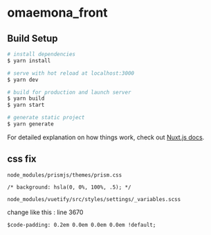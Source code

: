 # omaemona_front

## Build Setup

```bash
# install dependencies
$ yarn install

# serve with hot reload at localhost:3000
$ yarn dev

# build for production and launch server
$ yarn build
$ yarn start

# generate static project
$ yarn generate
```

For detailed explanation on how things work, check out [Nuxt.js docs](https://nuxtjs.org).


## css fix

`node_modules/prismjs/themes/prism.css`

```
/* background: hsla(0, 0%, 100%, .5); */
```


`node_modules/vuetify/src/styles/settings/_variables.scss`

change like this : line 3670
```
$code-padding: 0.2em 0.0em 0.0em 0.0em !default;
```
